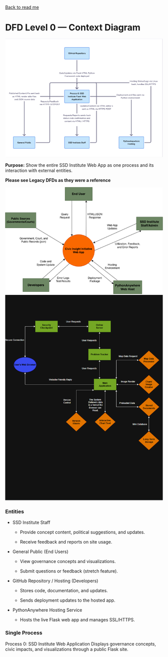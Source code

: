 [Back to read me](../../README.md)

# DFD Level 0 — Context Diagram

![DFD Level Zero](DFDLevel0SSD.png)

**Purpose:** Show the entire SSD Institute Web App as one process and its interaction with external entities.

**Please see Legacy DFDs as they were a reference** 

![DFD Level 0 Legacy](Legacy/Context_Diagram.png)
![DFD Level 0 Legacy 2](Legacy/DFD%200.png)

### Entities

- SSD Institute Staff

    - Provide concept content, political suggestions, and updates.

    - Receive feedback and reports on site usage.

- General Public (End Users)

    - View governance concepts and visualizations.

    - Submit questions or feedback (stretch feature).

- GitHub Repository / Hosting (Developers)

    - Stores code, documentation, and updates.

    - Sends deployment updates to the hosted app.

- PythonAnywhere Hosting Service

    - Hosts the live Flask web app and manages SSL/HTTPS.

### Single Process

Process 0: SSD Institute Web Application
Displays governance concepts, civic impacts, and visualizations through a public Flask site.